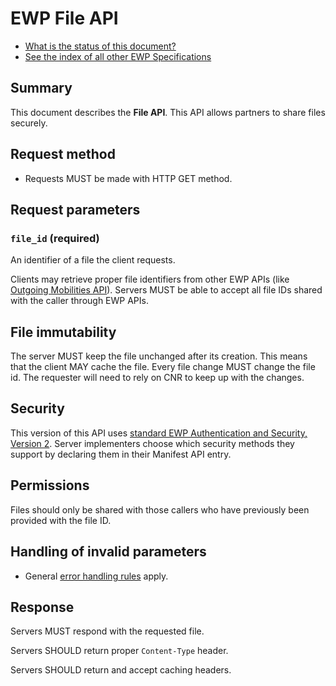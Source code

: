 EWP File API
============

* [What is the status of this document?][statuses]
* [See the index of all other EWP Specifications][develhub]


Summary
-------

This document describes the **File API**. This API allows partners to share files securely.


Request method
--------------

 * Requests MUST be made with HTTP GET method.


Request parameters
------------------

### `file_id` (required)

An identifier of a file the client requests.

Clients may retrieve proper file identifiers from other EWP APIs (like [Outgoing Mobilities API][omobilities-spec]).
Servers MUST be able to accept all file IDs shared with the caller through EWP APIs.


File immutability
-----------------

The server MUST keep the file unchanged after its creation. This means that the client MAY cache the file.
Every file change MUST change the file id. The requester will need to rely on CNR to keep up with the changes.


Security
--------

This version of this API uses [standard EWP Authentication and Security, Version 2][sec-v2].
Server implementers choose which security methods they support by declaring them in their Manifest API entry.


Permissions
-----------

Files should only be shared with those callers who have previously been provided with the file ID.


Handling of invalid parameters
------------------------------

 * General [error handling rules][error-handling] apply.


Response
--------

Servers MUST respond with the requested file.

Servers SHOULD return proper `Content-Type` header.

Servers SHOULD return and accept caching headers.



[develhub]: http://developers.erasmuswithoutpaper.eu/
[discovery-api]: https://github.com/erasmus-without-paper/ewp-specs-api-discovery
[error-handling]: https://github.com/erasmus-without-paper/ewp-specs-architecture#error-handling
[omobilities-spec]: https://github.com/erasmus-without-paper/ewp-specs-api-omobilities
[sec-v2]: https://github.com/erasmus-without-paper/ewp-specs-sec-intro/tree/stable-v2
[statuses]: https://github.com/erasmus-without-paper/ewp-specs-management#statuses
